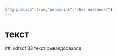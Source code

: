 ```yaml
---
{"dg-publish":true,"permalink":"/Без названия/"}
---
```



# текст
##. sdfsdf
33 текст фывалдофваолд